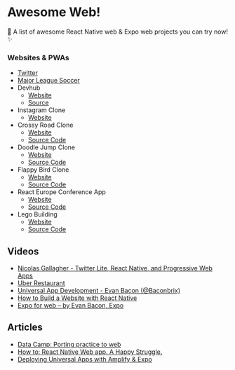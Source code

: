 # Awesome Web!

💙 A list of awesome React Native web & Expo web projects you can try now! ✨

### Websites & PWAs

* [Twitter](https://twitter.com)
* [Major League Soccer](https://matchcenter.mlssoccer.com/)
* Devhub
  * [Website](https://devhubapp.com)
  * [Source](https://github.com/devhubapp/devhub/)
* Instagram Clone
  * [Website](https://Expogram.netlify.com)
* Crossy Road Clone
  * [Website](https://crossyroad.netlify.com)
  * [Source Code](https://github.com/EvanBacon/Expo-Crossy-Road)
* Doodle Jump Clone
  * [Website](https://doodlejump.netlify.com)
  * [Source Code](https://github.com/EvanBacon/expo-doodle-jump)
* Flappy Bird Clone
  * [Website](https://flappybacon.netlify.com)
  * [Source Code](https://github.com/EvanBacon/react-flappy-bird)
* React Europe Conference App
  * [Website](http://europe.netlify.com)
  * [Source Code](https://github.com/EvanBacon/react-europe-2018-mobile)
* Lego Building
  * [Website](https://ldr.netlify.com)
  * [Source Code](https://github.com/EvanBacon/Lego-Expo)

## Videos

* [Nicolas Gallagher - Twitter Lite, React Native, and Progressive Web Apps ](https://www.youtube.com/watch?v=tFFn39lLO-U)
* [Uber Restaurant](https://www.youtube.com/watch?v=RV9rxrNIxnY)
* [Universal App Development - Evan Bacon \(@Baconbrix\)](https://www.youtube.com/watch?v=UcjCuWy81YM)
* [How to Build a Website with React Native](https://www.youtube.com/watch?v=Czih6w57P9A)
* [Expo for web – by Evan Bacon, Expo](https://www.youtube.com/watch?reload=9&v=jt7NCutWcUU)

## Articles

* [Data Camp: Porting practice to web](https://www.datacamp.com/community/tech/porting-practice-to-web-part1)
* [How to: React Native Web app. A Happy Struggle.](https://blog.bitsrc.io/how-to-react-native-web-app-a-happy-struggle-aea7906f4903)
* [Deploying Universal Apps with Amplify & Expo](https://blog.expo.io/deploying-universal-apps-with-amplify-expo-510c53021d42)


